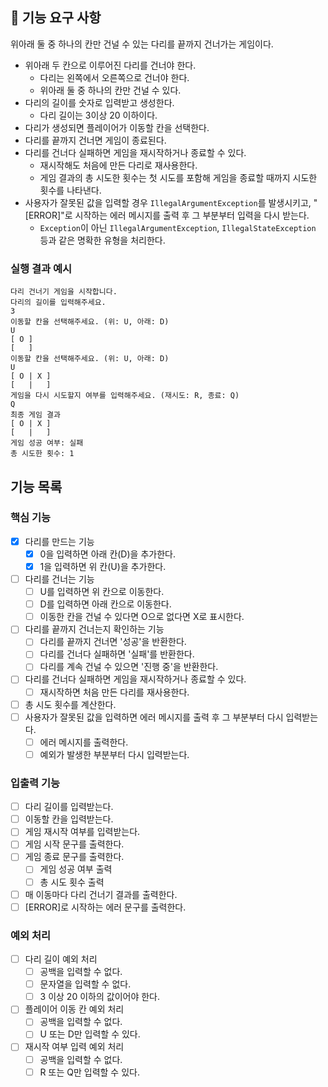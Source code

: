 ## 🚀 기능 요구 사항
위아래 둘 중 하나의 칸만 건널 수 있는 다리를 끝까지 건너가는 게임이다.
- 위아래 두 칸으로 이루어진 다리를 건너야 한다.
    - 다리는 왼쪽에서 오른쪽으로 건너야 한다.
    - 위아래 둘 중 하나의 칸만 건널 수 있다.
- 다리의 길이를 숫자로 입력받고 생성한다.
    - 다리 길이는 3이상 20 이하이다.
- 다리가 생성되면 플레이어가 이동할 칸을 선택한다.
- 다리를 끝까지 건너면 게임이 종료된다.
- 다리를 건너다 실패하면 게임을 재시작하거나 종료할 수 있다.
    - 재시작해도 처음에 만든 다리로 재사용한다.
    - 게임 결과의 총 시도한 횟수는 첫 시도를 포함해 게임을 종료할 때까지 시도한 횟수를 나타낸다.
- 사용자가 잘못된 값을 입력할 경우 `IllegalArgumentException`를 발생시키고, "[ERROR]"로 시작하는 에러 메시지를 출력 후 그 부분부터 입력을 다시 받는다.
    - `Exception`이 아닌 `IllegalArgumentException`, `IllegalStateException` 등과 같은 명확한 유형을 처리한다.

### 실행 결과 예시
```
다리 건너기 게임을 시작합니다.
다리의 길이를 입력해주세요.
3
이동할 칸을 선택해주세요. (위: U, 아래: D)
U
[ O ]
[   ]
이동할 칸을 선택해주세요. (위: U, 아래: D)
U
[ O | X ]
[   |   ]
게임을 다시 시도할지 여부를 입력해주세요. (재시도: R, 종료: Q)
Q
최종 게임 결과
[ O | X ]
[   |   ]
게임 성공 여부: 실패
총 시도한 횟수: 1
```

## 기능 목록

### 핵심 기능

- [x] 다리를 만드는 기능
  - [x] 0을 입력하면 아래 칸(D)을 추가한다.
  - [x] 1을 입력하면 위 칸(U)을 추가한다.
- [ ] 다리를 건너는 기능
  - [ ] U를 입력하면 위 칸으로 이동한다.
  - [ ] D를 입력하면 아래 칸으로 이동한다.
  - [ ] 이동한 칸을 건널 수 있다면 O으로 없다면 X로 표시한다.
- [ ] 다리를 끝까지 건너는지 확인하는 기능
  - [ ] 다리를 끝까지 건너면 '성공'을 반환한다.
  - [ ] 다리를 건너다 실패하면 '실패'를 반환한다.
  - [ ] 다리를 계속 건널 수 있으면 '진행 중'을 반환한다.
- [ ] 다리를 건너다 실패하면 게임을 재시작하거나 종료할 수 있다.
  - [ ] 재시작하면 처음 만든 다리를 재사용한다.
- [ ] 총 시도 횟수를 계산한다.
- [ ] 사용자가 잘못된 값을 입력하면 에러 메시지를 출력 후 그 부분부터 다시 입력받는다.
  - [ ] 에러 메시지를 출력한다.
  - [ ] 예외가 발생한 부분부터 다시 입력받는다.

### 입출력 기능

- [ ] 다리 길이를 입력받는다.
- [ ] 이동할 칸을 입력받는다.
- [ ] 게임 재시작 여부를 입력받는다.
- [ ] 게임 시작 문구를 출력한다.
- [ ] 게임 종료 문구를 출력한다.
  - [ ] 게임 성공 여부 출력
  - [ ] 총 시도 횟수 출력
- [ ] 매 이동마다 다리 건너기 결과를 출력한다.
- [ ] [ERROR]로 시작하는 에러 문구를 출력한다.

### 예외 처리

- [ ] 다리 길이 예외 처리
  - [ ] 공백을 입력할 수 없다.
  - [ ] 문자열을 입력할 수 없다.
  - [ ] 3 이상 20 이하의 값이어야 한다.
- [ ] 플레이어 이동 칸 예외 처리
  - [ ] 공백을 입력할 수 없다.
  - [ ] U 또는 D만 입력할 수 있다.
- [ ] 재시작 여부 입력 예외 처리
  - [ ] 공백을 입력할 수 없다.
  - [ ] R 또는 Q만 입력할 수 있다.